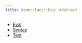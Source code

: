 ```yaml
---
title: demo::lang::Exp::Abstract
---
```



* [Eval](../../../../../Library/demo/lang/Exp/Abstract/Eval.md)
* [Syntax](../../../../../Library/demo/lang/Exp/Abstract/Syntax.md)
* [Test](../../../../../Library/demo/lang/Exp/Abstract/Test.md)